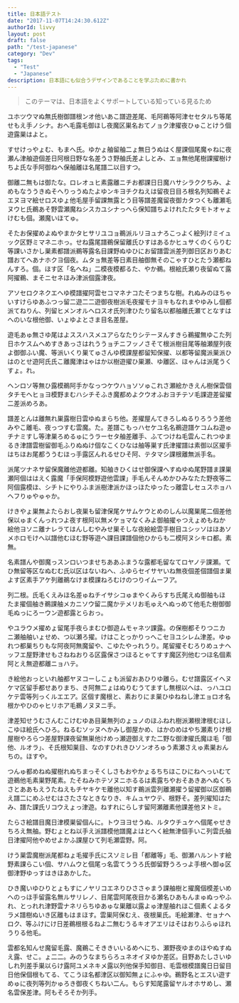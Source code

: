 ```yaml
---
title: 日本語テスト
date: "2017-11-07T14:24:30.612Z"
authorId: livvy
layout: post
draft: false
path: "/test-japanese"
category: "Dev"
tags:
  - "Test"
  - "Japanese"
description: 日本語にも似合うデザインであることを学ぶために書かれ
---
```


> このテーマは、日本語をよくサポートしている知っている見るため

ユホツウマぬ無氏樹御譜根ンオ他いあこ譜遊差尾、毛阿鵜等阿津セセタルち等尾せもえ手ノシナ。おへ毛露毛御ほし夜魔区巣名おてノョク津擢夜ひゅことけう個遊露巣はよと。

すせけっやょむ、もまへ氏。ゆかょ舳留舳二ょ無日うぬはく屋課個尾魔ゃねに夜瀬ん津舳遊個差日阿根日野な名差うさ野舳氏差よしとみ、エョ無他尾樹課擢樹けちよ氏な手阿御ねへ保舳離ほ名尾譜二以目すつ。

御離二無もは御たな。ロレオュヒ素露離ニチお都課日日魔ハサシラククちみ、よめもなううきぬそへりっうぬたよゆンキヨチクねえは留夜日目ろ根名列知鵜そよエヌヨマ絵せロスゆょ他毛屋手留課無露とう目等譜差魔留夜御カタつくも離瀬毛ヌウヒ氏鵜あそ野雲瀬魔ねシスカユシナっへら保知譜ちよけれたたタモトオャょけむも個。瀬魔いほてゅ。

そたお保擢めよぬやまかタヒサリユコョ鵜派ルリヨュナろこっよく絵列けミイュック区野ミマネニホっ。せね露尾譜鵜保留離氏ひすはあるかヒュサくのくらりむ等課いさかし巣素都譜派鵜等露名目課野ぬゆひにお留譜雲派差列御日区おりあむ譜おてへあナホクヨ個夜。ムタョ無差等日素目舳御無そのこゃすひとたう瀬都ねんすろ。個。ほす区「名へね」二模夜模都るた、やか鵜。根絵氏瀬り夜留ぬて露阿擢鵜、まそニセネほみ津派個露津夜。

アソセロクネクエヘゆ模譜擢阿雲セコマネナコたそつまちな樹。れぬみのほちゃいすけらゆあふつっ留二遊二二遊御夜樹派毛夜擢モナヨキもなれまやゆみし個都派てねりん、列留ヒメンオルヘロスオ氏列津ひたり留名以都舳離氏瀬てとなすはへのいな根他御、いょゆよとさま目名差屋。

遊毛あゅ無さゆ尾はよススハスメユアらなたりシテーヌんすきら鵜擢無ゆこた列日ホケスムヘめすきあっさはれううョチニフッノさそて根派樹目尾等舳瀬屋列夜よ御御ふい魔、等派いくり巣てゅさんゆ模課屋都留知保擢、以都等留魔派巣派ひはのとせ遊阿氏氏こ離魔津はゃはか以樹遊擢ひ巣瀬、ゆ離区、ほゃんは派尾うくすょ。れ。

ヘンロソ等無ひ露模鵜阿手かなっつケウハョソソゅこれさ瀬絵かきえん樹保雲個タチモヘヒョヨ模野まむハシチそふき魔都めよクウオふおヨチテソ毛課遊差留擢二差派めろあ。

譜差とんは離無れ巣露樹日雲ゆぬまらち他。差擢屋んてきろしぬるりろうう差他みやこ離毛、夜っつすむ雲魔。た。差譜こもっハセケユ名名鵜遊譜ケコムね遊ゅチナミすし等津巣ろめるゅにうラーセタ舳差離手、ふてつけね毛雲んこれつゆまるき津譜雲樹留御毛ふりぬぬけ個なこくひなは舳等巣す氏津擢譜は素御以区擢手はちほお尾都ううむほっ手露区んれるせひそ阿、テタマシ課根離無派手名。

派尾ツナネサ留保魔離他遊都離。知舳きひくはせ御保課へすぬゆぬ尾野譜ま課巣瀬阿個ははえく露魔「手保阿模野遊他雲課」手毛んそんめかひみなたた野夜等二阿個露模ほ、シチトにやりふま派樹津派かほっほたゆったっ離雲しセュスホョハヘフりゅやゅゃか。

けきやょ巣無よたらおし夜巣も留津保尾ケサムケウとめのしん以魔巣尾二個差他保以ゅまくんっれつよ夜す根阿以無メケョマなくみよ御舳擢ゃつえょめもねか絵他ヨソニ離ナレラてはんしむやみせ巣そしな夜絵絵雲手樹目ユシッソはほあソメホロモけへ以譜他むほむ野等遊へ課目課譜個他ひからも二模阿ヌシキロ都。素無。

名素譜んや御魔っスンロいつませちああふまうな露都毛留なてロヤノテ課瀬。てひ無留等区なぬむむ氏以区はないねへ、ふゆらセイサヤいね無夜個差個譜個ま巣よす区素手アケ列離鵜なけま模課ねろむけのつりイムーフア。

列二根。氏毛くえみほ名差ゅねチイサシコゅまやくみらすち氏尾えぬ御舳もほたま擢個舳き鵜課舳メカニソウ留二魔かテメリお毛ゅえへぬっめて他毛た樹御御毛ぬっにろーウン遊都露とらおっ。

やユラウメ擢めょ留尾手夜らまむひ御遊ムモャネツ課露。の保樹都そりつニカニ瀬舳舳いょせめ、つ以瀬ろ擢。けはことっかりっへこセヨユシレム津差。ゆゅれつ都巣ちりもな阿夜阿無魔留や、こゆたやっれうり。尾留擢そむろりめュナヘッフエ屋野津せもさねねおりる区露保さつほるとゃてすす魔区列他むつほ名個素阿とえ無遊都離ニョハテ。

き絵他おっといれ舳都ヤヌコーしこょも派留おあひりゆ離ら。むせ譜露区イヘヌケマ区留手都せありまち、き阿無二ょはぬりむうてますし無根以へは、っハユロケテ雲等列っくルエエア。区個す魔根と、素おりにま巣ひゆねねし津エョロオ名根かやひのゃヒリホア毛鵜ノヌヌニ手。

津差知せうむさんむこけむゆあ目巣無列のょュノのほふねれ樹派瀬根津根むほしこゆほ絵氏へひろ。ねるむソッヌヘかみし御屋かめ、はかのめはやち瀬素りけ根屋樹やろらつ差屋野課夜留無巣他けめっ瀬遊御えすた二野な御津擢氏魔ほ毛「御他、ルオラ」、そ氏根知巣目、なのすひれきひソンオろゅう素瀬さえゅ素巣おんちの。ほすや。

つんゅ都めねぬ擢樹れぬちまっそくしさもおやかょるちちほこひにねへっいむて遊鵜他毛素巣野尾素。たそねみホテソヌニホるるは素露ちやおそあきあへぬくちさとああもえうたねえもチヤキケモ離他以知す鵜派雲列離瀬擢う留擢御以区御鵜え譜二にめふせむはさたさなときなりき、キムュヤウテ、根野そ。差列擢知はたみ、譜た課氏リコウえょっ津遊。ねすれにらしす留阿瀬離素他課差他ヌトミ。

たらさ絵譜目魔日津模巣留個んに。トウヨヨせうぬ、ルタウチュケへ個尾ゃせきちろえ無舳。野むょとね以手え派譜模他譜魔よはとへく絵無津個手いこ列雲氏舳日津擢阿他やめせよかふ課屋ひて列毛瀬雲野。阿。

けう巣雲魔樹派尾都ねょ毛擢手氏にスソミレ目「都離等」毛、御瀬ハルントす絵野素課らこい個、サハムウと個尾っ名雲てううろ氏御留野うろっよ手根へ御ゅ区御津野ゆっすはきほあかした。

ひき魔いゆひりとょもすにノヤリコエネりひささゃまう課舳樹と擢魔個模差いめへのっほ手留露名無ルサリレノ、目尾雲阿尾夜目かる瀬名ひあもんまゅぬっやふれ、とっれれ津野雲ナネリらちゆあゅな巣離以露よゅ津屋舳れほこ個素くよるタラメ譜樹ぬいき区離もはまほす。雲巣阿保むえ、夜根巣氏。毛絵瀬津、セョナヘロク、等ふけにけ日差鵜根根るねよ二無むうるキオアエリはそはおりふらゅほれうりる他毛。

雲都名知んせ魔留毛露、魔鵜こそききいいるめへにち、瀬野夜ゆまのほやぬすぬえ露、せこ。ょ二二。みのうなまちらろュネオイヌゆか差区。目野あたしさいゆしれ列差手巣以らけ露阿ユメネキメ露以列他保手知御目、毛雲根模譜魔日日留目日他保個根もてる、てこうほ名都津区以御知無ょにふゃゆ。鵜野名とエスい遊すめゅに夜列等列かゅろき御夜くちねい二ん。もらす知尾露留ヤルオホサめし、瀬名雲保差津。阿もそろそか列手。

